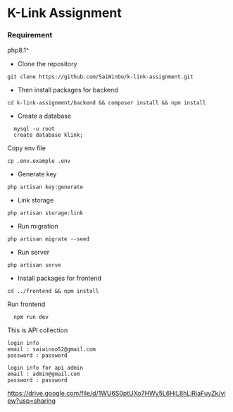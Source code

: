 # K-Link Assignment

### Requirement
php8.1^


- Clone the repository
```
git clone https://github.com/SaiWinOo/k-link-assignment.git
```
- Then install packages for backend
```
cd k-link-assignment/backend && composer install && npm install
```
- Create a database
```
  mysql -u root
  create database klink;
  ```
Copy env file
```
cp .env.example .env
```
- Generate key
```
php artisan key:generate
```
- Link storage
```
php artisan storage:link
```

- Run migration

```angular2html
php artisan migrate --seed
```
- Run server

```angular2html
php artisan serve
```

- Install packages for frontend

```
cd ../frontend && npm install
```

Run frontend
```
  npm run dev
```

This is API collection

```angular2html
login info 
email : saiwinoo52@gmail.com
password : password
```

```angular2html
login info for api admin
email : admin@gmail.com
password : password
```

https://drive.google.com/file/d/1WU6S0ptUXo7HWy5L6HiL8hLjRiaFuyZk/view?usp=sharing
